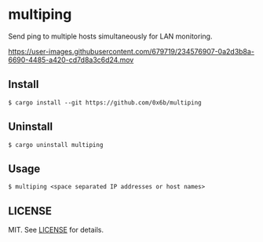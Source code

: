 # multiping

Send ping to multiple hosts simultaneously for LAN monitoring.

https://user-images.githubusercontent.com/679719/234576907-0a2d3b8a-6690-4485-a420-cd7d8a3c6d24.mov

## Install

```console
$ cargo install --git https://github.com/0x6b/multiping
```

## Uninstall

```console
$ cargo uninstall multiping
```

## Usage

```console
$ multiping <space separated IP addresses or host names>
```

## LICENSE

MIT. See [LICENSE](LICENSE) for details.
